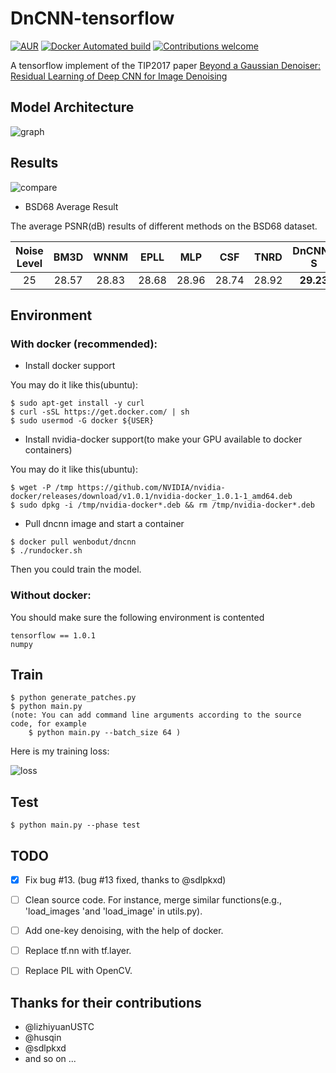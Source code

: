 # DnCNN-tensorflow   
[![AUR](https://img.shields.io/aur/license/yaourt.svg?style=plastic)](LICENSE)
[![Docker Automated build](https://img.shields.io/docker/automated/jrottenberg/ffmpeg.svg?style=plastic)](https://hub.docker.com/r/wenbodut/dncnn/)
[![Contributions welcome](https://img.shields.io/badge/contributions-welcome-brightgreen.svg?style=plastic)](CONTRIBUTING.md)
  
A tensorflow implement of the TIP2017 paper [Beyond a Gaussian Denoiser: Residual Learning of Deep CNN for Image Denoising](http://www4.comp.polyu.edu.hk/~cslzhang/paper/DnCNN.pdf)

## Model Architecture
![graph](https://github.com/crisb-DUT/DnCNN-tensorflow/blob/master/img/model.png)


## Results
![compare](https://github.com/crisb-DUT/DnCNN-tensorflow/blob/master/img/compare.png)

- BSD68 Average Result
 
The average PSNR(dB) results of different methods on the BSD68 dataset.

|  Noise Level | BM3D | WNNM  | EPLL | MLP |  CSF |TNRD  | DnCNN-S | DnCNN-B | DnCNN-tensorflow |
|:-------:|:-------:|:-------:|:-------:|:-------:|:-------:|:-------:|:-------:|:-------:|:-------:|
| 25  |  28.57  |   28.83   | 28.68  | 28.96 |  28.74 |  28.92 | **29.23** | **29.16**  | **29.24** |


## Environment
### With docker (recommended):
- Install docker support

You may do it like this(ubuntu):
``` shell
$ sudo apt-get install -y curl
$ curl -sSL https://get.docker.com/ | sh
$ sudo usermod -G docker ${USER}
```
- Install nvidia-docker support(to make your GPU available to docker containers)

You may do it like this(ubuntu):
```shell
$ wget -P /tmp https://github.com/NVIDIA/nvidia-docker/releases/download/v1.0.1/nvidia-docker_1.0.1-1_amd64.deb
$ sudo dpkg -i /tmp/nvidia-docker*.deb && rm /tmp/nvidia-docker*.deb
```

- Pull dncnn image and start a container
```shell
$ docker pull wenbodut/dncnn
$ ./rundocker.sh
```
Then you could train the model.

### Without docker:
You should make sure the following environment is contented
```
tensorflow == 1.0.1
numpy
```


## Train
```
$ python generate_patches.py
$ python main.py
(note: You can add command line arguments according to the source code, for example
    $ python main.py --batch_size 64 )
```
Here is my training loss:


![loss](https://github.com/crisb-DUT/DnCNN-tensorflow/blob/master/img/loss.png) 

## Test
```
$ python main.py --phase test
```

## TODO
- [x] Fix bug #13. (bug #13 fixed, thanks to @sdlpkxd)
- [ ] Clean source  code. For instance, merge similar functions(e.g., 'load_images 'and 'load_image' in utils.py).
- [ ] Add one-key denoising, with the help of docker.
- [ ] Replace tf.nn with tf.layer.
- [ ] Replace PIL with OpenCV.


## Thanks for their contributions
- @lizhiyuanUSTC
- @husqin
- @sdlpkxd
- and so on ...






